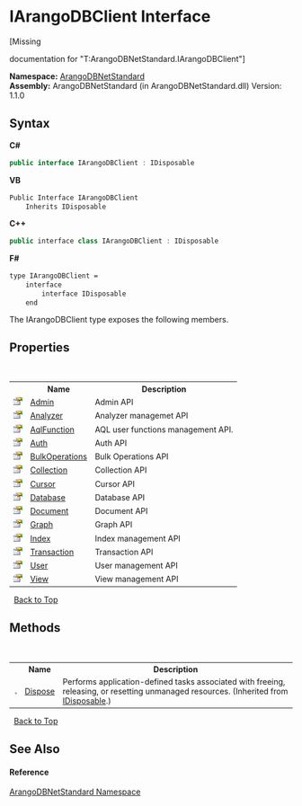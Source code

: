 # IArangoDBClient Interface
 

\[Missing <summary> documentation for "T:ArangoDBNetStandard.IArangoDBClient"\]

**Namespace:**&nbsp;<a href="069489ce-b545-4054-943a-23b806da64e9">ArangoDBNetStandard</a><br />**Assembly:**&nbsp;ArangoDBNetStandard (in ArangoDBNetStandard.dll) Version: 1.1.0

## Syntax

**C#**<br />
``` C#
public interface IArangoDBClient : IDisposable
```

**VB**<br />
``` VB
Public Interface IArangoDBClient
	Inherits IDisposable
```

**C++**<br />
``` C++
public interface class IArangoDBClient : IDisposable
```

**F#**<br />
``` F#
type IArangoDBClient =  
    interface
        interface IDisposable
    end
```

The IArangoDBClient type exposes the following members.


## Properties
&nbsp;<table><tr><th></th><th>Name</th><th>Description</th></tr><tr><td>![Public property](media/pubproperty.gif "Public property")</td><td><a href="fddf0c3e-cc60-6ebd-468f-7e21e46c3782">Admin</a></td><td>
Admin API</td></tr><tr><td>![Public property](media/pubproperty.gif "Public property")</td><td><a href="d583c76f-7189-94cd-2339-ed176c211716">Analyzer</a></td><td>
Analyzer managemet API</td></tr><tr><td>![Public property](media/pubproperty.gif "Public property")</td><td><a href="006e5dfa-22fa-332c-e66e-0b3b0692e24f">AqlFunction</a></td><td>
AQL user functions management API.</td></tr><tr><td>![Public property](media/pubproperty.gif "Public property")</td><td><a href="e4327691-37e1-ed4f-6ce6-4589fa32ab96">Auth</a></td><td>
Auth API</td></tr><tr><td>![Public property](media/pubproperty.gif "Public property")</td><td><a href="81c18775-fc5e-77d9-5ee1-e87d99d3fc57">BulkOperations</a></td><td>
Bulk Operations API</td></tr><tr><td>![Public property](media/pubproperty.gif "Public property")</td><td><a href="2cb40ae3-e562-b54f-d798-4f4fb982081b">Collection</a></td><td>
Collection API</td></tr><tr><td>![Public property](media/pubproperty.gif "Public property")</td><td><a href="d47d3a2c-d29d-d04d-f6df-d27fd6a2b0d9">Cursor</a></td><td>
Cursor API</td></tr><tr><td>![Public property](media/pubproperty.gif "Public property")</td><td><a href="61cc0bdf-e191-624e-c457-85523b418715">Database</a></td><td>
Database API</td></tr><tr><td>![Public property](media/pubproperty.gif "Public property")</td><td><a href="0e5d21ea-b319-e4fb-bc4e-d0e40940312c">Document</a></td><td>
Document API</td></tr><tr><td>![Public property](media/pubproperty.gif "Public property")</td><td><a href="4231ab35-4732-acee-540f-8240d08e0561">Graph</a></td><td>
Graph API</td></tr><tr><td>![Public property](media/pubproperty.gif "Public property")</td><td><a href="a44de76b-52dc-0981-4836-8d28774cd473">Index</a></td><td>
Index management API</td></tr><tr><td>![Public property](media/pubproperty.gif "Public property")</td><td><a href="d051d3e4-052e-9ef0-9aee-8c3d13b781b6">Transaction</a></td><td>
Transaction API</td></tr><tr><td>![Public property](media/pubproperty.gif "Public property")</td><td><a href="81d51dbf-27ea-b4c3-6c46-f9f53fb34416">User</a></td><td>
User management API</td></tr><tr><td>![Public property](media/pubproperty.gif "Public property")</td><td><a href="b360c5d7-f5dd-153b-a955-a2b09683a8e5">View</a></td><td>
View management API</td></tr></table>&nbsp;
<a href="#iarangodbclient-interface">Back to Top</a>

## Methods
&nbsp;<table><tr><th></th><th>Name</th><th>Description</th></tr><tr><td>![Public method](media/pubmethod.gif "Public method")</td><td><a href="https://docs.microsoft.com/dotnet/api/system.idisposable.dispose#system-idisposable-dispose" target="_blank" rel="noopener noreferrer">Dispose</a></td><td>
Performs application-defined tasks associated with freeing, releasing, or resetting unmanaged resources.
 (Inherited from <a href="https://docs.microsoft.com/dotnet/api/system.idisposable" target="_blank" rel="noopener noreferrer">IDisposable</a>.)</td></tr></table>&nbsp;
<a href="#iarangodbclient-interface">Back to Top</a>

## See Also


#### Reference
<a href="069489ce-b545-4054-943a-23b806da64e9">ArangoDBNetStandard Namespace</a><br />